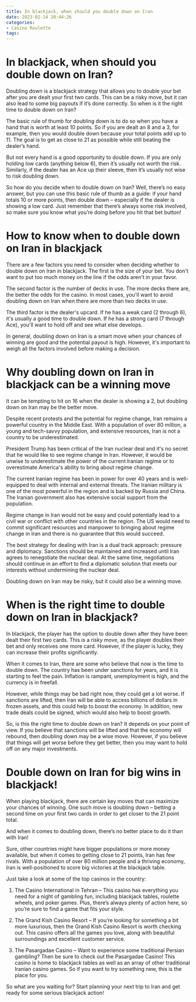 ```yaml
---
title: In blackjack, when should you double down on Iran
date: 2023-02-14 20:44:26
categories:
- Casino Roulette
tags:
---
```



#  In blackjack, when should you double down on Iran?

Doubling down is a blackjack strategy that allows you to double your bet after you are dealt your first two cards. This can be a risky move, but it can also lead to some big payouts if it’s done correctly. So when is it the right time to double down on Iran?

The basic rule of thumb for doubling down is to do so when you have a hand that is worth at least 10 points. So if you are dealt an 8 and a 3, for example, then you would double down because your total points add up to 11. The goal is to get as close to 21 as possible while still beating the dealer’s hand.

But not every hand is a good opportunity to double down. If you are only holding low cards (anything below 6), then it’s usually not worth the risk. Similarly, if the dealer has an Ace up their sleeve, then it’s usually not wise to risk doubling down.

So how do you decide when to double down on Iran? Well, there’s no easy answer, but you can use this basic rule of thumb as a guide: if your hand totals 10 or more points, then double down – especially if the dealer is showing a low card. Just remember that there’s always some risk involved, so make sure you know what you’re doing before you hit that bet button!

#  How to know when to double down on Iran in blackjack

There are a few factors you need to consider when deciding whether to double down on Iran in blackjack. The first is the size of your bet. You don't want to put too much money on the line if the odds aren't in your favor.

The second factor is the number of decks in use. The more decks there are, the better the odds for the casino. In most cases, you'll want to avoid doubling down on Iran when there are more than two decks in use.

The third factor is the dealer's upcard. If he has a weak card (2 through 6), it's usually a good time to double down. If he has a strong card (7 through Ace), you'll want to hold off and see what else develops.

In general, doubling down on Iran is a smart move when your chances of winning are good and the potential payout is high. However, it's important to weigh all the factors involved before making a decision.

#  Why doubling down on Iran in blackjack can be a winning move

It can be tempting to hit on 16 when the dealer is showing a 2, but doubling down on Iran may be the better move.

Despite recent protests and the potential for regime change, Iran remains a powerful country in the Middle East. With a population of over 80 million, a young and tech-savvy population, and extensive resources, Iran is not a country to be underestimated.

President Trump has been critical of the Iran nuclear deal and it's no secret that he would like to see regime change in Iran. However, it would be unwise to underestimate the power of the current Iranian regime or to overestimate America's ability to bring about regime change.

The current Iranian regime has been in power for over 40 years and is well-equipped to deal with internal and external threats. The Iranian military is one of the most powerful in the region and is backed by Russia and China. The Iranian government also has extensive social support from the population.

Regime change in Iran would not be easy and could potentially lead to a civil war or conflict with other countries in the region. The US would need to commit significant resources and manpower to bringing about regime change in Iran and there is no guarantee that this would succeed.

The best strategy for dealing with Iran is a dual track approach: pressure and diplomacy. Sanctions should be maintained and increased until Iran agrees to renegotiate the nuclear deal. At the same time, negotiations should continue in an effort to find a diplomatic solution that meets our interests without undermining the nuclear deal.

Doubling down on Iran may be risky, but it could also be a winning move.

#  When is the right time to double down on Iran in blackjack?

In blackjack, the player has the option to double down after they have been dealt their first two cards. This is a risky move, as the player doubles their bet and only receives one more card. However, if the player is lucky, they can increase their profits significantly.

When it comes to Iran, there are some who believe that now is the time to double down. The country has been under sanctions for years, and it is starting to feel the pain. Inflation is rampant, unemployment is high, and the currency is in freefall.

However, while things may be bad right now, they could get a lot worse. If sanctions are lifted, then Iran will be able to access billions of dollars in frozen assets, and this could help to boost the economy. In addition, new trade deals could be signed, which would also help to boost growth.

So, is this the right time to double down on Iran? It depends on your point of view. If you believe that sanctions will be lifted and that the economy will rebound, then doubling down may be a wise move. However, if you believe that things will get worse before they get better, then you may want to hold off on any major investments.

#  Double down on Iran for big wins in blackjack!

When playing blackjack, there are certain key moves that can maximize your chances of winning. One such move is doubling down – betting a second time on your first two cards in order to get closer to the 21 point total.

And when it comes to doubling down, there’s no better place to do it than with Iran!

Sure, other countries might have bigger populations or more money available, but when it comes to getting close to 21 points, Iran has few rivals. With a population of over 80 million people and a thriving economy, Iran is well-positioned to score big victories at the blackjack table.

Just take a look at some of the top casinos in the country:

1) The Casino International in Tehran – This casino has everything you need for a night of gambling fun, including blackjack tables, roulette wheels, and poker games. Plus, there’s always plenty of action here, so you’re sure to find a game that fits your style.

2) The Grand Kish Casino Resort – If you’re looking for something a bit more luxurious, then the Grand Kish Casino Resort is worth checking out. This casino offers all the games you love, along with beautiful surroundings and excellent customer service.

3) The Pasargadae Casino – Want to experience some traditional Persian gambling? Then be sure to check out the Pasargadae Casino! This casino is home to blackjack tables as well as an array of other traditional Iranian casino games. So if you want to try something new, this is the place for you.

So what are you waiting for? Start planning your next trip to Iran and get ready for some serious blackjack action!